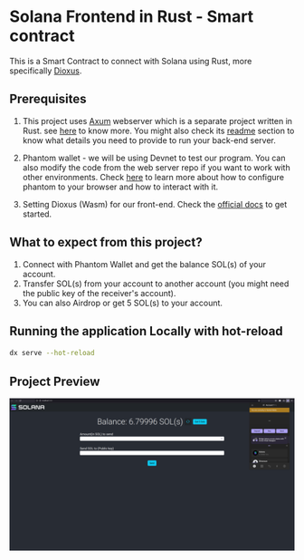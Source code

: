# Solana Frontend in Rust - Smart contract
This is a Smart Contract to connect with Solana using Rust, more specifically [Dioxus](https://dioxuslabs.com/).

## Prerequisites
1. This project uses [Axum](https://docs.rs/axum/latest/axum/) webserver which is a separate project written in Rust. see [here](https://github.com/bunnyBites/solana-rust-axum-backend) to know more. You might also check its [readme](https://github.com/bunnyBites/solana-rust-axum-backend/blob/main/README.md) section to know what details you need to provide to run your back-end server.

2. Phantom wallet - we will be using Devnet to test our program. You can also modify the code from the web server repo if you want to work with other environments. Check [here](https://www.soldev.app/course/interact-with-wallets) to learn more about how to configure phantom to your browser and how to interact with it.

3. Setting Dioxus (Wasm) for our front-end. Check the [official docs](https://dioxuslabs.com/learn/0.4/getting_started/wasm) to get started.

## What to expect from this project?
1. Connect with Phantom Wallet and get the balance SOL(s) of your account.
2. Transfer SOL(s) from your account to another account (you might need the public key of the receiver's account).
3. You can also Airdrop or get 5 SOL(s) to your account.

## Running the application Locally with hot-reload
```sh
dx serve --hot-reload
```

## Project Preview
!["solana_ui"](public/solana_preview.png)